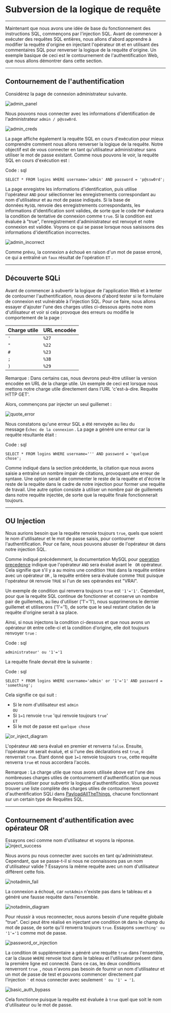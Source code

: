 Subversion de la logique de requête
======================

* * * * *

Maintenant que nous avons une idée de base du fonctionnement des instructions SQL, commençons par l'injection SQL. Avant de commencer à exécuter des requêtes SQL entières, nous allons d'abord apprendre à modifier la requête d'origine en injectant l'opérateur `OR` et en utilisant des commentaires SQL pour renverser la logique de la requête d'origine. Un exemple basique de ceci est le contournement de l'authentification Web, que nous allons démontrer dans cette section.

* * * * *

Contournement de l'authentification
---------------------

Considérez la page de connexion administrateur suivante.

![admin_panel](https://academy.hackthebox.com/storage/modules/33/admin_panel.png)

Nous pouvons nous connecter avec les informations d'identification de l'administrateur `admin / p@ssw0rd`.

![admin_creds](https://academy.hackthebox.com/storage/modules/33/admin_creds.png)

La page affiche également la requête SQL en cours d'exécution pour mieux comprendre comment nous allons renverser la logique de la requête. Notre objectif est de vous connecter en tant qu'utilisateur administrateur sans utiliser le mot de passe existant. Comme nous pouvons le voir, la requête SQL en cours d'exécution est :

Code : sql

```
SELECT * FROM logins WHERE username='admin' AND password = 'p@ssw0rd';

```

La page enregistre les informations d'identification, puis utilise l'opérateur `AND` pour sélectionner les enregistrements correspondant au nom d'utilisateur et au mot de passe indiqués. Si la base de données `MySQL` renvoie des enregistrements correspondants, les informations d'identification sont valides, de sorte que le code `PHP` évaluera la condition de tentative de connexion comme `true`. Si la condition est évaluée à "true", l'enregistrement d'administrateur est renvoyé et notre connexion est validée. Voyons ce qui se passe lorsque nous saisissons des informations d'identification incorrectes.

![admin_incorrect](https://academy.hackthebox.com/storage/modules/33/admin_incorrect.png)

Comme prévu, la connexion a échoué en raison d'un mot de passe erroné, ce qui a entraîné un `faux` résultat de l'opération `ET` .

* * * * *

Découverte SQLi
--------------

Avant de commencer à subvertir la logique de l'application Web et à tenter de contourner l'authentification, nous devons d'abord tester si le formulaire de connexion est vulnérable à l'injection SQL. Pour ce faire, nous allons essayer d'ajouter l'une des charges utiles ci-dessous après notre nom d'utilisateur et voir si cela provoque des erreurs ou modifie le comportement de la page :

| Charge utile | URL encodée |
| --- | --- |
| `'` | `%27` |
| `"` | `%22` |
| `#` | `%23` |
| `;` | `%3B` |
| `)` | `%29` |

Remarque : Dans certains cas, nous devrons peut-être utiliser la version encodée en URL de la charge utile. Un exemple de ceci est lorsque nous mettons notre charge utile directement dans l'URL 'c'est-à-dire. Requête HTTP GET'.

Alors, commençons par injecter un seul guillemet :

![quote_error](https://academy.hackthebox.com/storage/modules/33/quote_error.png)

Nous constatons qu'une erreur SQL a été renvoyée au lieu du message `Échec de la connexion` . La page a généré une erreur car la requête résultante était :

Code : sql

```
SELECT * FROM logins WHERE username=''' AND password = 'quelque chose';

```

Comme indiqué dans la section précédente, la citation que nous avons saisie a entraîné un nombre impair de citations, provoquant une erreur de syntaxe. Une option serait de commenter le reste de la requête et d'écrire le reste de la requête dans le cadre de notre injection pour former une requête de travail. Une autre option consiste à utiliser un nombre pair de guillemets dans notre requête injectée, de sorte que la requête finale fonctionnerait toujours.

* * * * *

OU Injection
------------

Nous aurions besoin que la requête renvoie toujours `true`, quels que soient le nom d'utilisateur et le mot de passe saisis, pour contourner l'authentification. Pour ce faire, nous pouvons abuser de l'opérateur `OR` dans notre injection SQL.

Comme indiqué précédemment, la documentation MySQL pour [operation precedence](https://dev.mysql.com/doc/refman/8.0/en/operator-precedence.html) indique que l'opérateur `AND` sera évalué avant le ` OR` opérateur. Cela signifie que s'il y a au moins une condition `TRUE` dans la requête entière avec un opérateur `OR` , la requête entière sera évaluée comme `TRUE` puisque l'opérateur `OR` renvoie `TRUE` si l'un de ses opérandes est "VRAI".

Un exemple de condition qui renverra toujours `true` est `'1'='1'`. Cependant, pour que la requête SQL continue de fonctionner et conserve un nombre pair de guillemets, au lieu d'utiliser ('1'='1'), nous supprimerons le dernier guillemet et utiliserons ('1'='1), de sorte que le seul restant citation de la requête d'origine serait à sa place.

Ainsi, si nous injectons la condition ci-dessous et que nous avons un opérateur `OR` entre celle-ci et la condition d'origine, elle doit toujours renvoyer `true` :

Code : sql

```
administrateur' ou '1'='1

```

La requête finale devrait être la suivante :

Code : sql

```
SELECT * FROM logins WHERE username='admin' or '1'='1' AND password = 'something';

```

Cela signifie ce qui suit :

- Si le nom d'utilisateur est `admin`\
     `OU`
- Si `1=1` renvoie `true` 'qui renvoie toujours `true`'\
     `ET`
- Si le mot de passe est `quelque chose`

![or_inject_diagram](https://academy.hackthebox.com/storage/modules/33/or_inject_diagram.png)

L'opérateur `AND` sera évalué en premier et renverra `false`. Ensuite, l'opérateur `OR` serait évalué, et si l'une des déclarations est `true`, il renverrait `true`. Étant donné que `1=1` renvoie toujours `true`, cette requête renverra `true` et nous accordera l'accès.

Remarque : La charge utile que nous avons utilisée above est l'une des nombreuses charges utiles de contournement d'authentification que nous pouvons utiliser pour subvertir la logique d'authentification. Vous pouvez trouver une liste complète des charges utiles de contournement d'authentification SQLi dans [PayloadAllTheThings](https://github.com/swisskyrepo/PayloadsAllTheThings/tree/master/SQL%20Injection#authentication-bypass), chacune fonctionnant sur un certain type de Requêtes SQL.

* * * * *

Contournement d'authentification avec opérateur OR
-------------------------------------

Essayons ceci comme nom d'utilisateur et voyons la réponse. ![inject_success](https://academy.hackthebox.com/storage/modules/33/inject_success.png)

Nous avons pu nous connecter avec succès en tant qu'administrateur. Cependant, que se passe-t-il si nous ne connaissons pas un nom d'utilisateur valide ? Essayons la même requête avec un nom d'utilisateur différent cette fois.

![notadmin_fail](https://academy.hackthebox.com/storage/modules/33/notadmin_fail.png)

La connexion a échoué, car `notAdmin` n'existe pas dans le tableau et a généré une fausse requête dans l'ensemble.

![notadmin_diagram](https://academy.hackthebox.com/storage/modules/33/notadmin_diagram_1.png)

Pour réussir à vous reconnecter, nous aurons besoin d'une requête globale "true". Ceci peut être réalisé en injectant une condition `OR` dans le champ du mot de passe, de sorte qu'il renverra toujours `true`. Essayons `something' ou '1'='1` comme mot de passe.

![password_or_injection](https://academy.hackthebox.com/storage/modules/33/password_or_injection.png)

La condition `OR` supplémentaire a généré une requête `true` dans l'ensemble, car la clause `WHERE` renvoie tout dans le tableau et l'utilisateur présent dans la première ligne est connecté. Dans ce cas, les deux conditions renverront `true `, nous n'avons pas besoin de fournir un nom d'utilisateur et un mot de passe de test et pouvons commencer directement par l'injection `'` et nous connecter avec seulement `' ou '1' = '1`.

![basic_auth_bypass](https://academy.hackthebox.com/storage/modules/33/basic_auth_bypass.png)

Cela fonctionne puisque la requête est évaluée à `true` quel que soit le nom d'utilisateur ou le mot de passe.